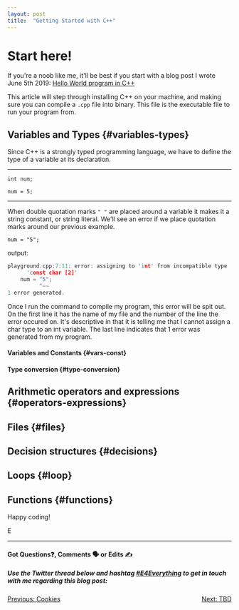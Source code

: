 ```yaml
---
layout: post
title:  "Getting Started with C++"
---
```


# Start here!

If you're a noob like me, it'll be best if you start with a blog post I wrote June 5th 2019: [Hello World program in C++](https://eamoses.github.io/blog/2019/06/05/hello-world-continued.html)

This article will step through installing C++ on your machine, and making sure you can compile a `.cpp` file into binary. This file is the executable file to run your program from.

## Variables and Types  {#variables-types}

Since C++ is a strongly typed programming language, we have to define the type of a variable at its declaration.
***
`int num;`

`num = 5;`
***

When double quotation marks `" "` are placed around a variable it makes it a string constant, or string literal. We'll see an error if we place quotation marks around our previous example.

`num = "5";`

output:

```cpp
playground.cpp:7:11: error: assigning to 'int' from incompatible type
      'const char [2]'
    num = "5";
          ^~~
1 error generated.
```

Once I run the command to compile my program, this error will be spit out. On the first line it has the name of my file and the number of the line the error occured on. It's descriptive in that it is telling me that I cannot assign a char type to an int variable.  The last line indicates that 1 error was generated from my program.

#### Variables and Constants {#vars-const}

#### Type conversion {#type-conversion}

## Arithmetic operators and expressions  {#operators-expressions}

## Files  {#files}

## Decision structures  {#decisions}

## Loops  {#loop}

## Functions  {#functions}


Happy coding!

E
<hr>
<h4>Got Questions❓, Comments 🗣 or Edits ✍</h4>
<h5>Use the Twitter thread below and hashtag <a href="https://twitter.com/hashtag/e4everything?f=tweets&vertical=default&lang=en" target="_blank">#E4Everything</a> to get in touch with me regarding this blog post:</h5>

<span><a href="https://eamoses.github.io/blog/2019/09/05/cookies.html" style="float:left;">Previous: Cookies</a><a href="#" style="float:right;">Next: TBD</a></span>
